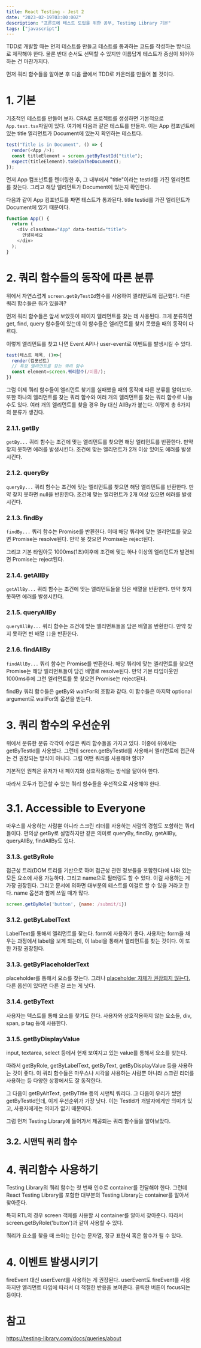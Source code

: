 ```yaml
---
title: React Testing - Jest 2
date: "2023-02-19T03:00:00Z"
description: "프론트에 테스트 도입을 위한 공부, Testing Library 기본"
tags: ["javascript"]
---
```


TDD로 개발할 때는 먼저 테스트를 만들고 테스트를 통과하는 코드를 작성하는 방식으로 제작해야 한다. 물론 반대 순서도 선택할 수 있지만 이름답게 테스트가 중심이 되어야 하는 건 마찬가지다.

먼저 쿼리 함수들을 알아본 후 다음 글에서 TDD로 카운터를 만들어 볼 것이다.

# 1. 기본

기초적인 테스트를 만들어 보자. CRA로 프로젝트를 생성하면 기본적으로 `App.test.tsx`파일이 있다. 여기에 다음과 같은 테스트를 만들자. 이는 App 컴포넌트에 있는 title 엘리먼트가 Document에 있는지 확인하는 테스트다.

```js
test("Title is in Document", () => {
  render(<App />);
  const titleElement = screen.getByTestId("title");
  expect(titleElement).toBeInTheDocument();
});
```

먼저 App 컴포넌트를 렌더링한 후, 그 내부에서 "title"이라는 testId를 가진 엘리먼트를 찾는다. 그리고 해당 엘리먼트가 Document에 있는지 확인한다.

다음과 같이 App 컴포넌트를 짜면 테스트가 통과된다. title testid를 가진 엘리먼트가 Document에 있기 때문이다.

```js
function App() {
  return (
    <div className="App" data-testid="title">
      안녕하세요
    </div>
  );
}
```

# 2. 쿼리 함수들의 동작에 따른 분류

위에서 자연스럽게 `screen.getByTestId`함수를 사용하여 엘리먼트에 접근했다. 다른 쿼리 함수들은 뭐가 있을까?

먼저 쿼리 함수들은 앞서 보았듯이 페이지 엘리먼트를 찾는 데 사용된다. 크게 분류하면 get, find, query 함수들이 있는데 이 함수들은 엘리먼트를 찾지 못했을 때의 동작이 다르다.

이렇게 엘리먼트를 찾고 나면 Event API나 user-event로 이벤트를 발생시킬 수 있다.

```js
test(테스트 제목, ()=>{
  render(컴포넌트)
  // 특정 엘리먼트를 찾는 쿼리 함수
  const element=screen.쿼리함수(/이름/);
})
```

그럼 이제 쿼리 함수들이 엘리먼트 찾기를 실패했을 때의 동작에 따른 분류를 알아보자. 또한 하나의 엘리먼트를 찾는 쿼리 함수와 여러 개의 엘리먼트를 찾는 쿼리 함수로 나눌 수도 있다. 여러 개의 엘리먼트를 찾을 경우 By 대신 AllBy가 붙는다. 이렇게 총 6가지의 분류가 생긴다.

### 2.1.1. getBy

`getBy...` 쿼리 함수는 조건에 맞는 엘리먼트를 찾으면 해당 엘리먼트를 반환한다. 만약 찾지 못하면 에러를 발생시킨다. 조건에 맞는 엘리먼트가 2개 이상 있어도 에러를 발생시킨다.

### 2.1.2. queryBy

`queryBy...` 쿼리 함수는 조건에 맞는 엘리먼트를 찾으면 해당 엘리먼트를 반환한다. 만약 찾지 못하면 null을 반환한다. 조건에 맞는 엘리먼트가 2개 이상 있으면 에러를 발생시킨다.

### 2.1.3. findBy

`findBy...` 쿼리 함수는 Promise를 반환한다. 이때 해당 쿼리에 맞는 엘리먼트를 찾으면 Promise는 resolve된다. 만약 못 찾으면 Promise는 reject된다.

그리고 기본 타임아웃 1000ms(1초)이후에 조건에 맞는 하나 이상의 엘리먼트가 발견되면 Promise는 reject된다.

### 2.1.4. getAllBy

`getAllBy...` 쿼리 함수는 조건에 맞는 엘리먼트들을 담은 배열을 반환한다. 만약 찾지 못하면 에러를 발생시킨다.

### 2.1.5. queryAllBy

`queryAllBy...` 쿼리 함수는 조건에 맞는 엘리먼트들을 담은 배열을 반환한다. 만약 찾지 못하면 빈 배열 `[]`을 반환한다.

### 2.1.6. findAllBy

`findAllBy...` 쿼리 함수는 Promise를 반환한다. 해당 쿼리에 맞는 엘리먼트를 찾으면 Promise는 해당 엘리먼트들이 담긴 배열로 resolve된다. 만약 기본 타임아웃인 1000ms후에 그런 엘리먼트를 못 찾으면 Promise는 reject된다.

findBy 쿼리 함수들은 getBy와 waitFor의 조합과 같다. 이 함수들은 마지막 optional argument로 wailFor의 옵션을 받는다.

# 3. 쿼리 함수의 우선순위

위에서 분류한 분류 각각이 수많은 쿼리 함수들을 가지고 있다. 이중에 위에서는 getByTestId를 사용했다. 그런데 screen.getByTestId를 사용해서 엘리먼트에 접근하는 건 권장되는 방식이 아니다. 그럼 어떤 쿼리를 사용해야 할까?

기본적인 원칙은 유저가 내 페이지와 상호작용하는 방식을 닮아야 한다. 

따라서 모두가 접근할 수 있는 쿼리 함수들을 우선적으로 사용해야 한다.

# 3.1. Accessible to Everyone

마우스를 사용하는 사람뿐 아니라 스크린 리더를 사용하는 사람의 경험도 포함하는 쿼리들이다. 편의상 getBy로 설명하지만 같은 의미로 queryBy, findBy, getAllBy, queryAllBy, findAllBy도 있다.

### 3.1.3. getByRole

접근성 트리(DOM 트리를 기반으로 하며 접근성 관련 정보들을 포함한다)에 나와 있는 모든 요소에 사용 가능하다. 그리고 name으로 필터링도 할 수 있다. 이걸 사용하는 게 가장 권장된다. 그리고 문서에 의하면 대부분의 테스트를 이걸로 할 수 있을 거라고 한다. name 옵션과 함께 쓰일 때가 많다.

```js
screen.getByRole('button', {name: /submit/i})
```

### 3.1.2. getByLabelText

LabelText를 통해서 엘리먼트를 찾는다. form에 사용하기 좋다. 사용자는 form을 채우는 과정에서 label을 보게 되는데, 이 label을 통해서 엘리먼트를 찾는 것이다. 이 또한 가장 권장된다.

### 3.1.3. getByPlaceholderText

placeholder를 통해서 요소를 찾는다. 그러나 [placeholder 자체가 권장되지 않는다.](https://www.nngroup.com/articles/form-design-placeholders/) 다른 옵션이 있다면 다른 걸 쓰는 게 낫다.

### 3.1.4. getByText

사용자는 텍스트를 통해 요소를 찾기도 한다. 사용자와 상호작용하지 않는 요소들, div, span, p tag 등에 사용한다.

### 3.1.5. getByDisplayValue

input, textarea, select 등에서 현재 보여지고 있는 value를 통해서 요소를 찾는다. 


따라서 getByRole, getByLabelText, getByText, getByDisplayValue 등을 사용하는 것이 좋다. 이 쿼리 함수들은 마우스나 시각을 사용하는 사람뿐 아니라 스크린 리더를 사용하는 등 다양한 상황에서도 잘 동작한다.

그 다음이 getByAltText, getByTitle 등의 시맨틱 쿼리다. 그 다음이 우리가 썼던 getByTestId인데, 이게 우선순위가 가장 낮다. 이는 TestId가 개발자에게만 의미가 있고, 사용자에게는 의미가 없기 때문이다.

그럼 먼저 Testing Library에 들어가서 제공되는 쿼리 함수들을 알아보았다.

## 3.2. 시맨틱 쿼리 함수


# 4. 쿼리함수 사용하기

Testing Library의 쿼리 함수는 첫 번째 인수로 container를 전달해야 한다. 그런데 React Testing Library를 포함한 대부분의 Testing Library는 container를 알아서 찾아준다. 

특히 RTL의 경우 screen 객체를 사용할 시 container를 알아서 찾아준다. 따라서 screen.getByRole('button')과 같이 사용할 수 있다.

쿼리가 요소를 찾을 때 쓰이는 인수는 문자열, 정규 표현식 혹은 함수가 될 수 있다.


# 4. 이벤트 발생시키기

fireEvent 대신 userEvent를 사용하는 게 권장된다. userEvent도 fireEvent를 사용하지만 엘리먼트 타입에 따라서 더 적절한 반응을 보여준다. 클릭한 버튼이 focus되는 등이다.

# 참고

https://testing-library.com/docs/queries/about